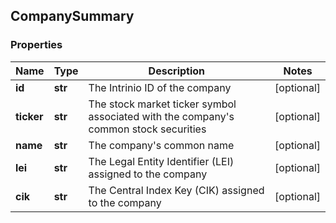 ## CompanySummary

### Properties
Name | Type | Description | Notes
------------ | ------------- | ------------- | -------------
**id** | **str** | The Intrinio ID of the company | [optional] 
**ticker** | **str** | The stock market ticker symbol associated with the company&#39;s common stock securities | [optional] 
**name** | **str** | The company&#39;s common name | [optional] 
**lei** | **str** | The Legal Entity Identifier (LEI) assigned to the company | [optional] 
**cik** | **str** | The Central Index Key (CIK) assigned to the company | [optional] 



